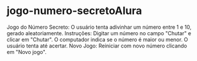 # jogo-numero-secretoAlura
Jogo do Número Secreto:  O usuário tenta adivinhar um número entre 1 e 10, gerado aleatoriamente. Instruções: Digitar um número no campo "Chutar" e clicar em "Chutar". O computador indica se o número é maior ou menor. O usuário tenta até acertar. Novo Jogo: Reiniciar com novo número clicando em "Novo jogo".
